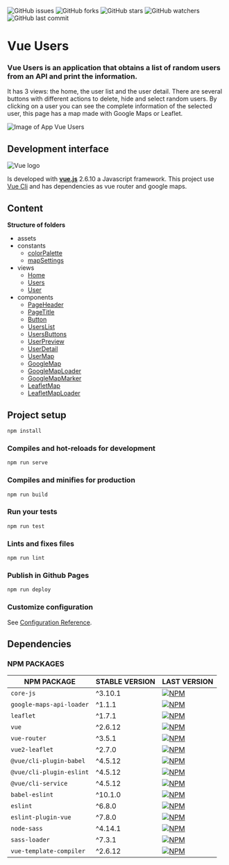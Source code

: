 ![GitHub issues](https://img.shields.io/github/issues/beatrizsmerino/vue-users)
![GitHub forks](https://img.shields.io/github/forks/beatrizsmerino/vue-users)
![GitHub stars](https://img.shields.io/github/stars/beatrizsmerino/vue-users)
![GitHub watchers](https://img.shields.io/github/watchers/beatrizsmerino/vue-users)
![GitHub last commit](https://img.shields.io/github/last-commit/beatrizsmerino/vue-users)

# Vue Users

### Vue Users is an application that obtains a list of random users from an API and print the information.

It has 3 views: the home, the user list and the user detail. There are several buttons with different actions to delete, hide and select random users. By clicking on a user you can see the complete information of the selected user, this page has a map made with Google Maps or Leaflet.

![Image of App Vue Users](./README/images/vue-users.gif)

## Development interface

![Vue logo](./README/images/vue-js-2.jpg)

Is developed with **[vue.js](https://vuejs.org/)** 2.6.10 a Javascript framework. This project use [Vue Cli](https://cli.vuejs.org/) and has dependencies as vue router and google maps.

## Content

**Structure of folders**

-   assets
-   constants
    -   [colorPalette](./src/constants/colorPalette.js)
    -   [mapSettings](./src/constants/mapSettings.js)
-   views
    -   [Home](./src/views/Home.vue)
    -   [Users](./src/views/Users.vue)
    -   [User](./src/views/User.vue)
-   components
    -   [PageHeader](./src/components/PageHeader.vue)
    -   [PageTitle](./src/components/PageTitle.vue)
    -   [Button](./src/components/Button.vue)
    -   [UsersList](./src/components/UsersList.vue)
    -   [UsersButtons](./src/components/UsersButtons.vue)
    -   [UserPreview](./src/components/UserPreview.vue)
    -   [UserDetail](./src/components/UserDetail.vue)
    -   [UserMap](./src/components/UserMap.vue)
    -   [GoogleMap](./src/components/GoogleMap.vue)
    -   [GoogleMapLoader](./src/components/GoogleMapLoader.vue)
    -   [GoogleMapMarker](./src/components/GoogleMapMarker.vue)
    -   [LeafletMap](./src/components/LeafletMap.vue)
    -   [LeafletMapLoader](./src/components/LeafletMapLoader.vue)

## Project setup

```
npm install
```

### Compiles and hot-reloads for development

```
npm run serve
```

### Compiles and minifies for production

```
npm run build
```

### Run your tests

```
npm run test
```

### Lints and fixes files

```
npm run lint
```

### Publish in Github Pages

```
npm run deploy
```

### Customize configuration

See [Configuration Reference](https://cli.vuejs.org/config/).

## Dependencies

### NPM PACKAGES

| NPM PACKAGE              | STABLE VERSION | LAST VERSION                                                                                                         |
| ------------------------ | -------------- | -------------------------------------------------------------------------------------------------------------------- |
| `core-js`                | ^3.10.1        | [![NPM](https://nodeico.herokuapp.com/core-js.svg)](https://npmjs.com/package/core-js)                               |
| `google-maps-api-loader` | ^1.1.1         | [![NPM](https://nodeico.herokuapp.com/google-maps-api-loader.svg)](https://npmjs.com/package/google-maps-api-loader) |
| `leaflet`                | ^1.7.1         | [![NPM](https://nodeico.herokuapp.com/leaflet.svg)](https://npmjs.com/package/leaflet)                               |
| `vue`                    | ^2.6.12        | [![NPM](https://nodeico.herokuapp.com/vue.svg)](https://npmjs.com/package/vue)                                       |
| `vue-router`             | ^3.5.1         | [![NPM](https://nodeico.herokuapp.com/vue-router.svg)](https://npmjs.com/package/vue-router)                         |
| `vue2-leaflet`           | ^2.7.0         | [![NPM](https://nodeico.herokuapp.com/vue2-leaflet.svg)](https://npmjs.com/package/vue2-leaflet)                     |
| `@vue/cli-plugin-babel`  | ^4.5.12        | [![NPM](https://nodeico.herokuapp.com/@vue/cli-plugin-babel.svg)](https://npmjs.com/package/@vue/cli-plugin-babel)   |
| `@vue/cli-plugin-eslint` | ^4.5.12        | [![NPM](https://nodeico.herokuapp.com/@vue/cli-plugin-eslint.svg)](https://npmjs.com/package/@vue/cli-plugin-eslint) |
| `@vue/cli-service`       | ^4.5.12        | [![NPM](https://nodeico.herokuapp.com/@vue/cli-service.svg)](https://npmjs.com/package/@vue/cli-service)             |
| `babel-eslint`           | ^10.1.0        | [![NPM](https://nodeico.herokuapp.com/babel-eslint.svg)](https://npmjs.com/package/babel-eslint)                     |
| `eslint`                 | ^6.8.0         | [![NPM](https://nodeico.herokuapp.com/eslint.svg)](https://npmjs.com/package/eslint)                                 |
| `eslint-plugin-vue`      | ^7.8.0         | [![NPM](https://nodeico.herokuapp.com/eslint-plugin-vue.svg)](https://npmjs.com/package/eslint-plugin-vue)           |
| `node-sass`              | ^4.14.1        | [![NPM](https://nodeico.herokuapp.com/node-sass.svg)](https://npmjs.com/package/node-sass)                           |
| `sass-loader`            | ^7.3.1         | [![NPM](https://nodeico.herokuapp.com/sass-loader.svg)](https://npmjs.com/package/sass-loader)                       |
| `vue-template-compiler`  | ^2.6.12        | [![NPM](https://nodeico.herokuapp.com/vue-template-compiler.svg)](https://npmjs.com/package/vue-template-compiler)   |
